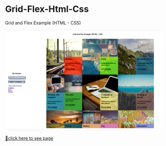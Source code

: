 # Grid-Flex-Html-Css
Grid and Flex Example (HTML - CSS)


![Image](https://github.com/MtAppTech/Grid-Flex-Html-Css/blob/main/screen.png)

[📍click here to see page]( https://mtapptech.de/ders/4
)
